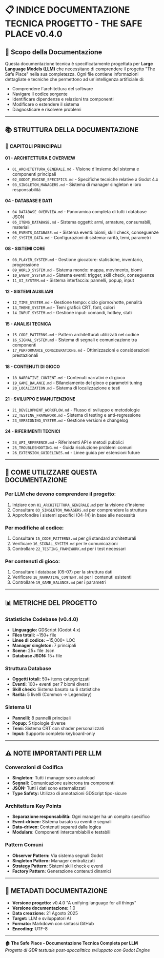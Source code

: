 # 📋 INDICE DOCUMENTAZIONE TECNICA PROGETTO - THE SAFE PLACE v0.4.0

## 🎯 Scopo della Documentazione

Questa documentazione tecnica è specificatamente progettata per **Large Language Models (LLM)** che necessitano di comprendere il progetto "The Safe Place" nella sua completezza. Ogni file contiene informazioni dettagliate e tecniche che permettono ad un'intelligenza artificiale di:

- Comprendere l'architettura del software
- Navigare il codice sorgente  
- Identificare dipendenze e relazioni tra componenti
- Modificare o estendere il sistema
- Diagnosticare e risolvere problemi

---

## 📚 STRUTTURA DELLA DOCUMENTAZIONE

### 📖 **CAPITOLI PRINCIPALI**

#### **01 - ARCHITETTURA E OVERVIEW**
- `01_ARCHITETTURA_GENERALE.md` - Visione d'insieme del sistema e componenti principali
- `02_GODOT_ENGINE_SPECIFICS.md` - Specifiche tecniche relative a Godot 4.x
- `03_SINGLETON_MANAGERS.md` - Sistema di manager singleton e loro responsabilità

#### **04 - DATABASE E DATI**
- `04_DATABASE_OVERVIEW.md` - Panoramica completa di tutti i database JSON
- `05_ITEMS_DATABASE.md` - Sistema oggetti: armi, armature, consumabili, materiali
- `06_EVENTS_DATABASE.md` - Sistema eventi: biomi, skill check, conseguenze
- `07_SYSTEM_DATA.md` - Configurazioni di sistema: rarità, temi, parametri

#### **08 - SISTEMI CORE**
- `08_PLAYER_SYSTEM.md` - Gestione giocatore: statistiche, inventario, progressione
- `09_WORLD_SYSTEM.md` - Sistema mondo: mappa, movimento, biomi
- `10_EVENT_SYSTEM.md` - Sistema eventi: trigger, skill check, conseguenze
- `11_UI_SYSTEM.md` - Sistema interfaccia: pannelli, popup, input

#### **12 - SISTEMI AUSILIARI**
- `12_TIME_SYSTEM.md` - Gestione tempo: ciclo giorno/notte, penalità
- `13_THEME_SYSTEM.md` - Temi grafici: CRT, font, colori
- `14_INPUT_SYSTEM.md` - Gestione input: comandi, hotkey, stati

#### **15 - ANALISI TECNICA**
- `15_CODE_PATTERNS.md` - Pattern architetturali utilizzati nel codice
- `16_SIGNAL_SYSTEM.md` - Sistema di segnali e comunicazione tra componenti
- `17_PERFORMANCE_CONSIDERATIONS.md` - Ottimizzazioni e considerazioni prestazionali

#### **18 - CONTENUTI DI GIOCO**
- `18_NARRATIVE_CONTENT.md` - Contenuti narrativi e di gioco
- `19_GAME_BALANCE.md` - Bilanciamento del gioco e parametri tuning
- `20_LOCALIZATION.md` - Sistema di localizzazione e testi

#### **21 - SVILUPPO E MANUTENZIONE**
- `21_DEVELOPMENT_WORKFLOW.md` - Flusso di sviluppo e metodologie
- `22_TESTING_FRAMEWORK.md` - Sistema di testing e anti-regressione
- `23_VERSIONING_SYSTEM.md` - Gestione versioni e changelog

#### **24 - RIFERIMENTI TECNICI**
- `24_API_REFERENCE.md` - Riferimenti API e metodi pubblici
- `25_TROUBLESHOOTING.md` - Guida risoluzione problemi comuni
- `26_EXTENSION_GUIDELINES.md` - Linee guida per estensioni future

---

## 🎯 **COME UTILIZZARE QUESTA DOCUMENTAZIONE**

### **Per LLM che devono comprendere il progetto:**
1. Iniziare con `01_ARCHITETTURA_GENERALE.md` per la visione d'insieme
2. Consultare `03_SINGLETON_MANAGERS.md` per comprendere la struttura
3. Approfondire i sistemi specifici (04-14) in base alle necessità

### **Per modifiche al codice:**
1. Consultare `15_CODE_PATTERNS.md` per gli standard architetturali
2. Verificare `16_SIGNAL_SYSTEM.md` per le comunicazioni
3. Controllare `22_TESTING_FRAMEWORK.md` per i test necessari

### **Per contenuti di gioco:**
1. Consultare i database (05-07) per la struttura dati
2. Verificare `18_NARRATIVE_CONTENT.md` per i contenuti esistenti
3. Controllare `19_GAME_BALANCE.md` per i parametri

---

## 📊 **METRICHE DEL PROGETTO**

### **Statistiche Codebase (v0.4.0)**
- **Linguaggio:** GDScript (Godot 4.x)
- **Files totali:** ~150+ file
- **Linee di codice:** ~15,000+ LOC
- **Manager singleton:** 7 principali
- **Scene:** 25+ file .tscn
- **Database JSON:** 15+ file

### **Struttura Database**
- **Oggetti totali:** 50+ items categorizzati
- **Eventi:** 100+ eventi per 7 biomi diversi
- **Skill check:** Sistema basato su 6 statistiche
- **Rarità:** 5 livelli (Common → Legendary)

### **Sistema UI**
- **Pannelli:** 8 pannelli principali
- **Popup:** 5 tipologie diverse
- **Temi:** Sistema CRT con shader personalizzati
- **Input:** Supporto completo keyboard-only

---

## ⚠️ **NOTE IMPORTANTI PER LLM**

### **Convenzioni di Codifica**
- **Singleton:** Tutti i manager sono autoload
- **Segnali:** Comunicazione asincrona tra componenti
- **JSON:** Tutti i dati sono esternalizzati
- **Type Safety:** Utilizzo di annotazioni GDScript tipo-sicure

### **Architettura Key Points**
- **Separazione responsabilità:** Ogni manager ha un compito specifico
- **Event-driven:** Sistema basato su eventi e segnali
- **Data-driven:** Contenuti separati dalla logica
- **Modulare:** Componenti intercambiabili e testabili

### **Pattern Comuni**
- **Observer Pattern:** Via sistema segnali Godot
- **Singleton Pattern:** Manager centralizzati
- **Strategy Pattern:** Sistemi skill check e eventi
- **Factory Pattern:** Generazione contenuti dinamici

---

## 📝 **METADATI DOCUMENTAZIONE**

- **Versione progetto:** v0.4.0 "A unifying language for all things"
- **Versione documentazione:** 1.0
- **Data creazione:** 21 Agosto 2025
- **Target:** LLM e sviluppatori AI
- **Formato:** Markdown con sintassi GitHub
- **Encoding:** UTF-8

---

**🏠 The Safe Place - Documentazione Tecnica Completa per LLM**  
*Progetto di GDR testuale post-apocalittico sviluppato con Godot Engine*

